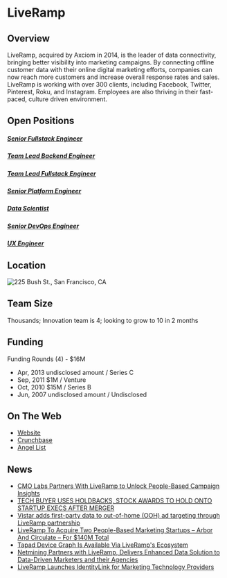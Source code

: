 # LiveRamp

## Overview
LiveRamp, acquired by Axciom in 2014, is the leader of data connectivity, bringing better visibility into marketing campaigns. By connecting offline customer data with their online digital marketing efforts, companies can now reach more customers and increase overall response rates and sales. LiveRamp is working with over 300 clients, including Facebook, Twitter, Pinterest, Roku, and Instagram. Employees are also thriving in their fast-paced, culture driven environment.

## Open Positions
##### [Senior Fullstack Engineer](senior-fullstack-engineer.md)
##### [Team Lead Backend Engineer](team-lead-backend-engineer.md)
##### [Team Lead Fullstack Engineer](team-lead-fullstack-engineer.md)
##### [Senior Platform Engineer](senior-platform-engineer.md)
##### [Data Scientist](data-scientist.md)
##### [Senior DevOps Engineer](senior-devops-engineer.md)
##### [UX Engineer](ux-engineer.md)

## Location
![225 Bush St., San Francisco, CA](https://maps.googleapis.com/maps/api/staticmap?center=225+Bush+St.,+San+Francisco,+CA&zoom=13&scale=false&size=600x300&maptype=roadmap&format=png&visual_refresh=true&markers=size:mid%7Ccolor:0xff0000%7Clabel:%7C225+Bush+St,+San+Francisco,+CA)  

## Team Size
Thousands; Innovation team is 4; looking to grow to 10 in 2 months

## Funding
Funding Rounds (4) - $16M
+ Apr, 2013	undisclosed amount / Series C
+ Sep, 2011	$1M / Venture
+ Oct, 2010	$15M / Series B
+ Jun, 2007	undisclosed amount / Undisclosed

## On The Web
+ [Website](http://www.liveramp.com)
+ [Crunchbase](https://www.crunchbase.com/organization/liveramp#/entity)
+ [Angel List](https://angel.co/liveramp)

## News
+ [CMO Labs Partners With LiveRamp to Unlock People-Based Campaign Insights](http://www.prnewswire.com/news-releases/cmo-labs-partners-with-liveramp-to-unlock-people-based-campaign-insights-300377413.html)
+ [TECH BUYER USES HOLDBACKS, STOCK AWARDS TO HOLD ONTO STARTUP EXECS AFTER MERGER](http://blog.legalsolutions.thomsonreuters.com/current-awareness-2/tech-buyer-uses-holdbacks-stock-awards-to-hold-onto-startup-execs-after-merger)
+ [Vistar adds first-party data to out-of-home (OOH) ad targeting through LiveRamp partnership](http://marketingland.com/vistar-adds-first-party-data-home-ooh-ad-targeting-liveramp-partnership-198981)
+ [LiveRamp To Acquire Two People-Based Marketing Startups – Arbor And Circulate – For $140M Total](https://adexchanger.com/data-exchanges/liveramp-acquire-two-people-based-marketing-startups-arbor-circulate-140m-total/)
+ [Tapad Device Graph Is Available Via LiveRamp's Ecosystem](http://www.mediapost.com/publications/article/289107/tapad-device-graph-is-available-via-liveramps-eco.html)
+ [Netmining Partners with LiveRamp, Delivers Enhanced Data Solution to Data-Driven Marketers and their Agencies](http://www.marketwired.com/press-release/netmining-partners-with-liveramp-delivers-enhanced-data-solution-data-driven-marketers-2173288.htm)
+ [LiveRamp Launches IdentityLink for Marketing Technology Providers](http://www.acxiom.com/liveramp-launches-identitylink-for-marketing-technology-providers/)
